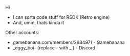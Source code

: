 Hi

- I can sorta code stuff for RSDK (Retro engine)
- And, umm, thats kinda it


Other accounts:
- gamebanana.com/members/2934971 - Gamebanana
- _eggy_boi- (replace - with _ ) - Discord
